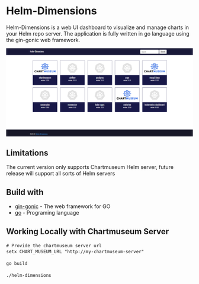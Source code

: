 # Helm-Dimensions

Helm-Dimensions is a web UI dashboard to visualize and manage charts in your Helm repo server. The application is fully written in go language using the gin-gonic web framework.

<img src="./docs/dashboard2.PNG">

## Limitations
The current version only supports Chartmuseum Helm server, future release will support all sorts of Helm servers

## Build with

* [gin-gonic](https://gin-gonic.com/) - The web framework for GO
* [go](https://golang.org/) - Programing language

## Working Locally with Chartmuseum Server
```
# Provide the chartmuseum server url
setx CHART_MUSEUM_URL "http://my-chartmuseum-server"

go build

./helm-dimensions
```
